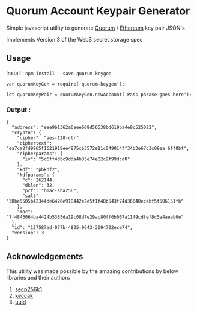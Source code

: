# Quorum Account Keypair Generator

Simple javascript utility to generate [Quorum](https://github.com/jpmorganchase/quorum) / [Ethereum](https://github.com/ethereum/go-ethereum) key pair JSON's

Implements Version 3 of the Web3 secret storage spec

## Usage

Install : `npm install --save quorum-keygen`

```
var quorumKeyGen = require('quorum-keygen');

let quorumKeyPair = quorumKeyGen.newAccount('Pass phrase goes here');

```

### Output :

```
{
  "address": "eee9b1362a6eee608d56538bd619ba4e9c525022",
  "crypto": {
    "cipher": "aes-128-ctr",
    "ciphertext": "ea7ca8fd9965f1621918ee4875cb3572e11c049014ff34b3e67c3c09ea 6ff8bf",
    "cipherparams": {
      "iv": "5c6ff4dbc9dda4b33e74e02c9f99dcd0"
    },
    "kdf": "pbkdf2",
    "kdfparams": {
      "c": 262144,
      "dklen": 32,
      "prf": "hmac-sha256",
      "salt": "38be5505b42344de6426e918442e2e5f1f48b543f74d36640ecabf5f506151fb"
    },
    "mac": "7f4843064ba4424b5385da19c08d7e29ac80ff6b067a1149cdfef8c5e4aeab0e"
  },
  "id": "127587ad-077b-4835-9643-3094702ece74",
  "version": 3
}
```

## Acknowledgements

This utility was made possible by the amazing contributions by below libraries and their authors

1. [secp256k1](https://www.npmjs.com/package/secp256k1)
2. [keccak](https://www.npmjs.com/package/keccak)
3. [uuid](https://www.npmjs.com/package/uuid)